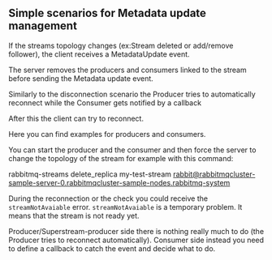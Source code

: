Simple scenarios for Metadata update management
---

If the streams topology changes (ex:Stream deleted or add/remove follower), the client receives a MetadataUpdate event.

The server removes the producers and consumers linked to the stream before sending the Metadata update event.

Similarly to the disconnection scenario the Producer tries to automatically reconnect while the Consumer gets notified by a callback

After this the client can try to reconnect.

Here you can find examples for producers and consumers.

You can start the producer and the consumer and then force the server to change the topology of the stream for example with this command:

rabbitmq-streams delete_replica my-test-stream rabbit@rabbitmqcluster-sample-server-0.rabbitmqcluster-sample-nodes.rabbitmq-system

During the reconnection or the check you could receive the `streamNotAvaiable` error.
`streamNotAvaiable` is a temporary problem. It means that the stream is not ready yet. 

Producer/Superstream-producer side there is nothing really much to do (the Producer tries to reconnect automatically).
Consumer side instead you need to define a callback to catch the event and decide what to do.